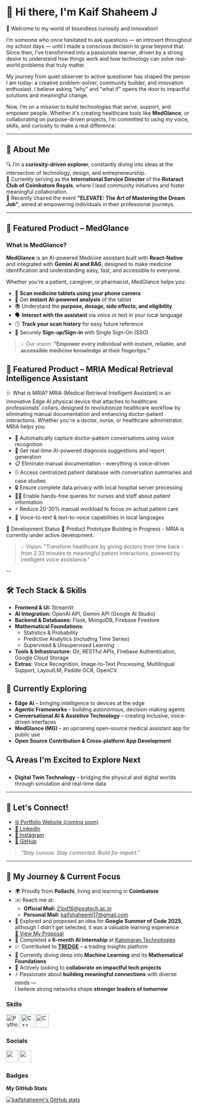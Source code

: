 # 👋 Hi there, I'm Kaif Shaheem J

🌟 Welcome to my world of boundless curiosity and innovation!

I’m someone who once hesitated to ask questions — an introvert throughout my school days — until I made a conscious decision to grow beyond that. Since then, I’ve transformed into a passionate learner, driven by a strong desire to understand how things work and how technology can solve real-world problems that truly matter.

My journey from quiet observer to active questioner has shaped the person I am today: a creative problem-solver, community builder, and innovation enthusiast. I believe asking “why” and “what if” opens the door to impactful solutions and meaningful change.

Now, I’m on a mission to build technologies that serve, support, and empower people. Whether it's creating healthcare tools like **MedGlance**, or collaborating on purpose-driven projects, I’m committed to using my voice, skills, and curiosity to make a real difference.

---

## 🧠 About Me

🔍 I’m a **curiosity-driven explorer**, constantly diving into ideas at the intersection of technology, design, and entrepreneurship.  
💼 Currently serving as the **International Service Director** of the **Rotaract Club of Coimbatore Royals**, where I lead community initiatives and foster meaningful collaboration.  
🎤 Recently chaired the event **"ELEVATE: The Art of Mastering the Dream Job"**, aimed at empowering individuals in their professional journeys.

---

## 🚀 Featured Product – MedGlance

### What is MedGlance?

**MedGlance** is an AI-powered Medicine assistant built with **React-Native** and integrated with **Gemini AI and RAG**, designed to make medicine identification and understanding easy, fast, and accessible to everyone.

Whether you're a patient, caregiver, or pharmacist, MedGlance helps you:
- 📸 **Scan medicine tablets using your phone camera**
- 🤖 Get **instant AI-powered analysis** of the tablet
- 📚 Understand the **purpose, dosage, side effects, and eligibility**
- 🗣️ **Interact with the assistant** via voice or text in your local language
- 🕓 **Track your scan history** for easy future reference
- 🔐 Securely **Sign-up/Sign-in** with Single Sign-On (SSO)

> 💡 Our vision: **"Empower every individual with instant, reliable, and accessible medicine knowledge at their fingertips."**

## 🚀 Featured Product – MRIA Medical Retrieval Intelligence Assistant
🩺 What is MRIA?
MRIA (Medical Retrieval Intelligent Assistant) is an innovative Edge AI physical device that attaches to healthcare professionals' collars, designed to revolutionize healthcare workflow by eliminating manual documentation and enhancing doctor-patient interactions.
Whether you're a doctor, nurse, or healthcare administrator, MRIA helps you:

- 🎤 Automatically capture doctor-patient conversations using voice recognition
- 🤖 Get real-time AI-powered diagnosis suggestions and report generation
- 📋 Eliminate manual documentation - everything is voice-driven
- 🗄️ Access centralized patient database with conversation summaries and case studies
- 🔒 Ensure complete data privacy with local hospital server processing
- 👩‍⚕️ Enable hands-free queries for nurses and staff about patient information
- ⚡ Reduce 20-30% manual workload to focus on actual patient care
- 🏥 Voice-to-text & text-to-voice capabilities in local languages

🚧 Development Status
🔨 Product Prototype Building in Progress - MRIA is currently under active development.

> 💡 Vision: "Transform healthcare by giving doctors their time back - from 2.33 minutes to meaningful patient interactions, powered by intelligent voice assistance."

--
## 🛠️ Tech Stack & Skills

- **Frontend & UI:** Streamlit
- **AI Integration:** OpenAI API, Gemini API (Google AI Studio)
- **Backend & Databases:** Flask, MongoDB, Firebase Firestore
- **Mathematical Foundations:**  
  - Statistics & Probability  
  - Predictive Analytics (including Time Series)  
  - Supervised & Unsupervised Learning
- **Tools & Infrastructure:** Git, RESTful APIs, Firebase Authentication, Google Cloud Storage
- **Extras:** Voice Recognition, Image-to-Text Processing, Multilingual Support, LayoutLM, Paddle OCR, OpenCV.

## 🌱 Currently Exploring

- **Edge AI** – bringing intelligence to devices at the edge
- **Agentic Frameworks** – building autonomous, decision-making agents
- **Conversational AI & Assistive Technology** – creating inclusive, voice-driven interfaces
- **MedGlance (MG)** – an upcoming open-source medical assistant app for public use
- **Open Source Contribution & Cross-platform App Development**


## 🔍 Areas I'm Excited to Explore Next

- **Digital Twin Technology** – bridging the physical and digital worlds through simulation and real-time data


---
## 🤝 Let's Connect!

- [🌐 Portfolio Website (coming soon)]()
- [💼 LinkedIn](https://linkedin.com/in/kaifshaheem)
- [📸 Instagram](https://instagram.com/kaifshaheem)
- [🐙 GitHub](https://github.com/KaifShaheem)


> _“Stay curious. Stay connected. Build for impact.”_

---
## 📌 My Journey & Current Focus

- 🌍 Proudly from **Pollachi**, living and learning in **Coimbatore**
- ✉️ Reach me at:
  - **Official Mail:** [21pd16@psgtech.ac.in](mailto:21pd16@psgtech.ac.in)
  - **Personal Mail:** [kaifshaheemj17@gmail.com](mailto:kaifshaheemj17@gmail.com)
- 🧩 Explored and proposed an idea for **Google Summer of Code 2025**,  
  although I didn’t get selected, it was a valuable learning experience  
  [📄 View My Proposal](https://docs.google.com/document/d/10uWzza0oDOxntJ4_UomBbekyY8i4dwH60NIgS13xkc8/edit?usp=sharing)
- 🚀 Completed a **6-month AI Internship** at [Katomaran Technologies](https://www.katomaran.com/)
- 💹 Contributed to [**TREDGE**](http://www.rightskewfin.com/) – a trading insights platform
- 🧠 Currently diving deep into **Machine Learning** and its **Mathematical Foundations**
- 🤝 Actively looking to **collaborate on impactful tech projects**
- ⚡ Passionate about **building meaningful connections** with diverse minds —  
  I believe strong networks shape **stronger leaders of tomorrow**


### Skills


<p align="left">
<a href="https://www.python.org/" target="_blank" rel="noreferrer"><img src="https://raw.githubusercontent.com/danielcranney/readme-generator/main/public/icons/skills/python-colored.svg" width="36" height="36" alt="Python" /></a>
<a href="https://docs.microsoft.com/en-us/cpp/?view=msvc-170" target="_blank" rel="noreferrer"><img src="https://raw.githubusercontent.com/danielcranney/readme-generator/main/public/icons/skills/cplusplus-colored.svg" width="36" height="36" alt="C++" /></a>
<a href="https://docs.microsoft.com/en-us/cpp/?view=msvc-170" target="_blank" rel="noreferrer"><img src="https://raw.githubusercontent.com/danielcranney/readme-generator/main/public/icons/skills/c-colored.svg" width="36" height="36" alt="C" /></a>
</p>


### Socials

<p align="left"> <a href="https://www.github.com/kaifshaheemj" target="_blank" rel="noreferrer"><img src="https://raw.githubusercontent.com/danielcranney/readme-generator/main/public/icons/socials/github.svg" width="32" height="32" /></a> <a href="https://www.linkedin.com/in/kaif-shaheem-aaa0b0227/" target="_blank" rel="noreferrer"><img src="https://raw.githubusercontent.com/danielcranney/readme-generator/main/public/icons/socials/linkedin.svg" width="32" height="32" /></a></p>

### Badges

<b>My GitHub Stats</b>

<a href="http://www.github.com/kaifshaheemj"><img src="https://github-readme-stats.vercel.app/api?username=kaifshaheemj&show_icons=true&hide=issues,&count_private=true&title_color=0891b2&text_color=ffffff&icon_color=0891b2&bg_color=1c1917&hide_border=true&show_icons=true" alt="kaifshaheemj's GitHub stats" /></a>

